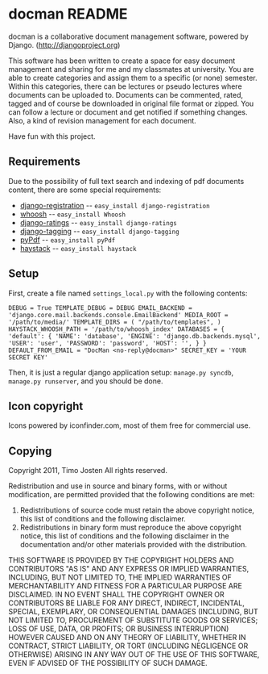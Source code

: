 docman README
=============

docman is a collaborative document management software, powered by Django. (http://djangoproject.org)

This software has been written to create a space for easy document management and sharing for me and my classmates at university. You are able to create categories and assign them to a specific (or none) semester. Within this categories, there can be lectures or pseudo lectures where documents can be uploaded to. Documents can be commented, rated, tagged and of course be downloaded in original file format or zipped. You can follow a lecture or document and get notified if something changes. Also, a kind of revision management for each document.

Have fun with this project.

Requirements
------------

Due to the possibility of full text search and indexing of pdf documents content, there are some special requirements:

* [django-registration](http://code.google.com/p/django-registration/) -- `easy_install django-registration`
* [whoosh](https://bitbucket.org/mchaput/whoosh/wiki/Home) -- `easy_install Whoosh`
* [django-ratings](https://github.com/dcramer/django-ratings) -- `easy_install django-ratings`
* [django-tagging](http://code.google.com/p/django-tagging/) -- `easy_install django-tagging`
* [pyPdf](http://pybrary.net/pyPdf/) -- `easy_install pyPdf`
* [haystack](http://haystacksearch.org/) -- `easy_install haystack`

Setup
-----

First, create a file named `settings_local.py` with the following contents:

`DEBUG = True
TEMPLATE_DEBUG = DEBUG
EMAIL_BACKEND = 'django.core.mail.backends.console.EmailBackend'
MEDIA_ROOT = '/path/to/media/'
TEMPLATE_DIRS = (
	"/path/to/templates",
)
HAYSTACK_WHOOSH_PATH = '/path/to/whoosh_index'
DATABASES = {
	'default': {
    	'NAME': 'database',
        'ENGINE': 'django.db.backends.mysql',
        'USER': 'user',
        'PASSWORD': 'password',
        'HOST': '',
	}
}
DEFAULT_FROM_EMAIL = "DocMan <no-reply@docman>"
SECRET_KEY = 'YOUR SECRET KEY'`

Then, it is just a regular django application setup: `manage.py syncdb`, `manage.py runserver`, and you should be done.

Icon copyright
--------------

Icons powered by iconfinder.com, most of them free for commercial use.

Copying
-------

Copyright 2011, Timo Josten
All rights reserved.

Redistribution and use in source and binary forms, with or without
modification, are permitted provided that the following conditions are met:

1. Redistributions of source code must retain the above copyright notice,
   this list of conditions and the following disclaimer.
2. Redistributions in binary form must reproduce the above copyright
   notice, this list of conditions and the following disclaimer in the
   documentation and/or other materials provided with the distribution.

THIS SOFTWARE IS PROVIDED BY THE COPYRIGHT HOLDERS AND CONTRIBUTORS "AS IS"
AND ANY EXPRESS OR IMPLIED WARRANTIES, INCLUDING, BUT NOT LIMITED TO, THE
IMPLIED WARRANTIES OF MERCHANTABILITY AND FITNESS FOR A PARTICULAR PURPOSE
ARE DISCLAIMED. IN NO EVENT SHALL THE COPYRIGHT OWNER OR CONTRIBUTORS BE
LIABLE FOR ANY DIRECT, INDIRECT, INCIDENTAL, SPECIAL, EXEMPLARY, OR
CONSEQUENTIAL DAMAGES (INCLUDING, BUT NOT LIMITED TO, PROCUREMENT OF
SUBSTITUTE GOODS OR SERVICES; LOSS OF USE, DATA, OR PROFITS; OR BUSINESS
INTERRUPTION) HOWEVER CAUSED AND ON ANY THEORY OF LIABILITY, WHETHER IN
CONTRACT, STRICT LIABILITY, OR TORT (INCLUDING NEGLIGENCE OR OTHERWISE)
ARISING IN ANY WAY OUT OF THE USE OF THIS SOFTWARE, EVEN IF ADVISED OF THE
POSSIBILITY OF SUCH DAMAGE.

